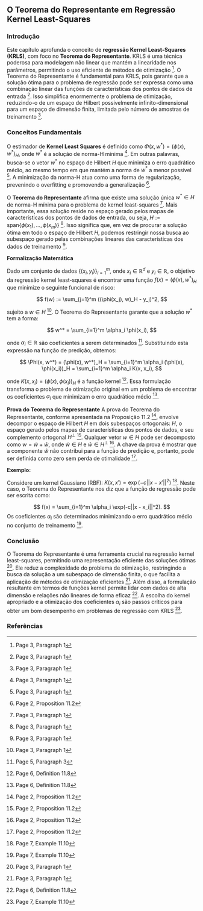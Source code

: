 ## O Teorema do Representante em Regressão Kernel Least-Squares

### Introdução
Este capítulo aprofunda o conceito de **regressão Kernel Least-Squares (KRLS)**, com foco no **Teorema do Representante**. KRLS é uma técnica poderosa para modelagem não linear que mantém a linearidade nos parâmetros, permitindo o uso eficiente de métodos de otimização [^1]. O Teorema do Representante é fundamental para KRLS, pois garante que a solução ótima para o problema de regressão pode ser expressa como uma combinação linear das funções de características dos pontos de dados de entrada [^1]. Isso simplifica enormemente o problema de otimização, reduzindo-o de um espaço de Hilbert possivelmente infinito-dimensional para um espaço de dimensão finita, limitada pelo número de amostras de treinamento [^3].

### Conceitos Fundamentais
O estimador de **Kernel Least Squares** é definido como $\Phi(x, w^*) = (\phi(x), w^*)_H$, onde $w^*$ é a solução de norma-H mínima [^1]. Em outras palavras, busca-se o vetor $w^*$ no espaço de Hilbert $H$ que minimiza o erro quadrático médio, ao mesmo tempo em que mantém a norma de $w^*$ a menor possível [^3]. A minimização da norma-H atua como uma forma de regularização, prevenindo o overfitting e promovendo a generalização [^2].

O **Teorema do Representante** afirma que existe uma solução única $w^* \in H$ de norma-H mínima para o problema de kernel least-squares [^1]. Mais importante, essa solução reside no espaço gerado pelos mapas de características dos pontos de dados de entrada, ou seja, $H := \text{span}\{\phi(x_1), ..., \phi(x_m)\}$ [^1]. Isso significa que, em vez de procurar a solução ótima em todo o espaço de Hilbert $H$, podemos restringir nossa busca ao subespaço gerado pelas combinações lineares das características dos dados de treinamento [^3].

**Formalização Matemática**

Dado um conjunto de dados $\{(x_i, y_i)\}_{i=1}^m$, onde $x_i \in \mathbb{R}^d$ e $y_i \in \mathbb{R}$, o objetivo da regressão kernel least-squares é encontrar uma função $f(x) = (\phi(x), w^*)_H$ que minimize o seguinte funcional de risco:

$$
f(w) := \sum_{j=1}^m ((\phi(x_j), w)_H - y_j)^2,
$$

sujeito a $w \in H$ [^3]. O Teorema do Representante garante que a solução $w^*$ tem a forma:

$$
w^* = \sum_{i=1}^m \alpha_i \phi(x_i),
$$

onde $\alpha_i \in \mathbb{R}$ são coeficientes a serem determinados [^5]. Substituindo esta expressão na função de predição, obtemos:

$$
\Phi(x, w^*) = (\phi(x), w^*)_H = \sum_{i=1}^m \alpha_i (\phi(x), \phi(x_i))_H = \sum_{i=1}^m \alpha_i K(x, x_i),
$$

onde $K(x, x_i) = (\phi(x), \phi(x_i))_H$ é a função kernel [^6]. Essa formulação transforma o problema de otimização original em um problema de encontrar os coeficientes $\alpha_i$ que minimizam o erro quadrático médio [^6].

**Prova do Teorema do Representante**
A prova do Teorema do Representante, conforme apresentada na Proposição 11.2 [^2], envolve decompor o espaço de Hilbert $H$ em dois subespaços ortogonais: $H$, o espaço gerado pelos mapas de características dos pontos de dados, e seu complemento ortogonal $H^\perp$ [^2]. Qualquer vetor $w \in H$ pode ser decomposto como $w = \tilde{w} + \hat{w}$, onde $\tilde{w} \in H$ e $\hat{w} \in H^\perp$ [^2]. A chave da prova é mostrar que a componente $\hat{w}$ não contribui para a função de predição e, portanto, pode ser definida como zero sem perda de otimalidade [^2].

**Exemplo:**

Considere um kernel Gaussiano (RBF): $K(x, x') = \exp(-c||x - x'||^2)$ [^7]. Neste caso, o Teorema do Representante nos diz que a função de regressão pode ser escrita como:

$$
f(x) = \sum_{i=1}^m \alpha_i \exp(-c||x - x_i||^2).
$$
Os coeficientes $\alpha_i$ são determinados minimizando o erro quadrático médio no conjunto de treinamento [^7].

### Conclusão
O Teorema do Representante é uma ferramenta crucial na regressão kernel least-squares, permitindo uma representação eficiente das soluções ótimas [^1]. Ele reduz a complexidade do problema de otimização, restringindo a busca da solução a um subespaço de dimensão finita, o que facilita a aplicação de métodos de otimização eficientes [^3]. Além disso, a formulação resultante em termos de funções kernel permite lidar com dados de alta dimensão e relações não lineares de forma eficaz [^6]. A escolha do kernel apropriado e a otimização dos coeficientes $\alpha_i$ são passos críticos para obter um bom desempenho em problemas de regressão com KRLS [^7].

### Referências
[^1]: Page 3, Paragraph 1
[^2]: Page 2, Proposition 11.2
[^3]: Page 3, Paragraph 1
[^4]: Page 5, Theorem 11.7
[^5]: Page 5, Paragraph 3
[^6]: Page 6, Definition 11.8
[^7]: Page 7, Example 11.10
<!-- END -->